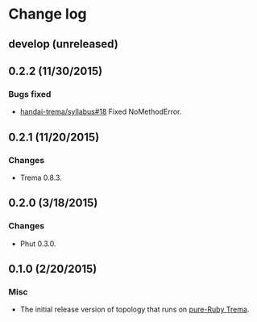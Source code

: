 # Change log

## develop (unreleased)


## 0.2.2 (11/30/2015)
### Bugs fixed
* [handai-trema/syllabus#18](https://github.com/handai-trema/syllabus/issues/18) Fixed NoMethodError.


## 0.2.1 (11/20/2015)
### Changes
* Trema 0.8.3.


## 0.2.0 (3/18/2015)
### Changes
* Phut 0.3.0.


## 0.1.0 (2/20/2015)
### Misc
* The initial release version of topology that runs on [pure-Ruby Trema](https://github.com/trema/trema_ruby).
